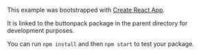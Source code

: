 This example was bootstrapped with [Create React App](https://github.com/facebook/create-react-app).

It is linked to the buttonpack package in the parent directory for development purposes.

You can run `npm install` and then `npm start` to test your package.
